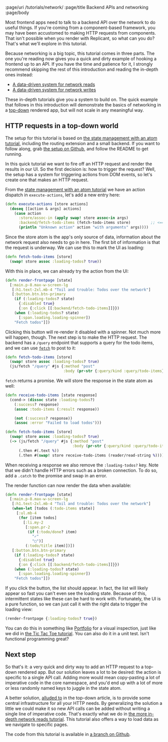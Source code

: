 :page/uri /tutorials/network/
:page/title Backend APIs and networking
:page/body

Most frontend apps need to talk to a backend API over the network to do useful
things. If you're coming from a component-based framework, you may have been
accustomed to making HTTP requests from components. That isn't possible when you
render with Replicant, so what can you do? That's what we'll explore in this
tutorial.

Because networking is a big topic, this tutorial comes in three parts. The one
you're reading now gives you a quick and dirty example of hooking a frontend up
to an API. If you have the time and patience for it, I strongly recommend
skipping the rest of this introduction and reading the in-depth ones instead:

- [A data-driven system for network reads](/tutorials/network-reads/)
- [A data-driven system for network writes](/tutorial/network-write/)

These in-depth tutorials give you a system to build on. The quick example
that follows in this introduction will demonstrate the basics of networking in a
[top-down](/top-down/) rendered app, but will not scale in any meaningful way.

## HTTP requests in a top-down world

The setup for this tutorial is based on [the state management with an atom
tutorial](/tutorials/state-atom/), including the routing extension and a small
backend. If you want to follow along, grab [the setup on
Github](https://github.com/cjohansen/replicant-networking/tree/setup), and
follow the README to get running.

In this quick tutorial we want to fire off an HTTP request and render the
results in our UI. So the first decision is: how to trigger the request? Well,
the setup has a system for triggering actions from DOM events, so let's create
one that makes an HTTP request.

From the [state management with an atom tutorial](/tutorials/state-atom/) we
have an action dispatch in `execute-actions`, let's add a new entry here:

```clj
(defn execute-actions [store actions]
  (doseq [[action & args] actions]
    (case action
      :store/assoc-in (apply swap! store assoc-in args)
      :backend/fetch-todo-items (fetch-todo-items store)         ;; <==
      (println "Unknown action" action "with arguments" args))))
```

Since the store atom is the app's only source of data, information about the
network request also needs to go in here. The first bit of information is that
the request is underway. We can use this to mark the UI as loading:

```clj
(defn fetch-todo-items [store]
  (swap! store assoc :loading-todos? true))
```

With this in place, we can already try the action from the UI:

```clj
(defn render-frontpage [state]
  [:main.p-8.max-w-screen-lg
   [:h1.text-2xl.mb-4 "Toil and trouble: Todos over the network"]
   [:button.btn.btn-primary
    (if (:loading-todos? state)
      {:disabled true}
      {:on {:click [[:backend/fetch-todo-items]]}})
    (when (:loading-todos? state)
      [:span.loading.loading-spinner])
    "Fetch todos"]])
```

Clicking this button will re-render it disabled with a spinner. Not much more
will happen, though. The next step is to make the HTTP request. The backend has
a `/query` endpoint that supports a query for the todo items, and we can use
[`fetch`](https://developer.mozilla.org/en-US/docs/Web/API/Fetch_API/Using_Fetch)
to post to it:

```clj
(defn fetch-todo-items [store]
  (swap! store assoc :loading-todos? true)
  (js/fetch "/query" #js {:method "post"
                          :body (pr-str {:query/kind :query/todo-items})}))
```

`fetch` returns a promise. We will store the response in the state atom as well:

```clj
(defn receive-todo-items [state response]
  (cond-> (dissoc state :loading-todos?)
    (:success? response)
    (assoc :todo-items (:result response))

    (not (:success? response))
    (assoc :error "Failed to load todos")))

(defn fetch-todo-items [store]
  (swap! store assoc :loading-todos? true)
  (-> (js/fetch "/query" #js {:method "post"
                              :body (pr-str {:query/kind :query/todo-items})})
      (.then #(.text %))
      (.then #(swap! store receive-todo-items (reader/read-string %)))))
```

When receiving a response we also remove the `:loading-todos?` key. Note that we
didn't handle HTTP errors such as a broken connection. To do so, add a `.catch`
to the promise and swap in an error.

The render function can now render the data when available:

```clj
(defn render-frontpage [state]
  [:main.p-8.max-w-screen-lg
   [:h1.text-2xl.mb-4 "Toil and trouble: Todos over the network"]
   (when-let [todos (:todo-items state)]
     [:ul.mb-4
      (for [item todos]
        [:li.my-2
         [:span.pr-2
          (if (:todo/done? item)
            "✓"
            "▢")]
         (:todo/title item)])])
   [:button.btn.btn-primary
    (if (:loading-todos? state)
      {:disabled true}
      {:on {:click [[:backend/fetch-todo-items]]}})
    (when (:loading-todos? state)
      [:span.loading.loading-spinner])
    "Fetch todos"]])
```

If you click the button, the list should appear. In fact, the list will likely
appear so fast you can't even see the loading state. Because of this,
intermittent states like these can be hard to work with. Fortunately, the UI is
a pure function, so we can just call it with the right data to trigger the
loading view:

```clj
(render-frontpage {:loading-todos? true})
```

You can do this in something like
[Portfolio](https://github.com/cjohansen/portfolio) for a visual inspection,
just like we did in [the Tic Tac Toe tutorial](/tutorials/tic-tac-toe/). You can
also do it in a unit test. Isn't functional programming great?

## Next step

So that's it: a very quick and dirty way to add an HTTP request to a top-down
rendered app. But our solution leaves a lot to be desired: the action is
specific to a single API call. Adding more would mean copy-pasting a lot of
imperative code in the core namespace, and you'd end up with a lot of more or
less randomly named keys to juggle in the state atom.

A better solution, [alluded to](/top-down/#system-design) in the top-down
article, is to provide some central infrastructure for all your HTTP needs. By
generalizing the solution a little we could make it so new API calls can be
added without writing a single line of imperative code. That's exactly what we
do in [the more in-depth network reads tutorial](/tutorials/network-reads/).
This tutorial also offers a way to load data as we navigate to specific pages.

The code from this tutorial is available in [a branch on
Github](https://github.com/cjohansen/replicant-networking/tree/quick-and-dirty).
